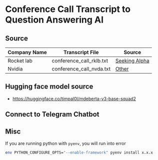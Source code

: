 # Conference Call Transcript to Question Answering AI

## Source

| Company Name | Transcript File          | Source                                                                                                             |
|--------------|--------------------------|--------------------------------------------------------------------------------------------------------------------|
| Rocket lab   | conference_call_rklb.txt | [Seeking Alpha](https://seekingalpha.com/article/4674068-rocket-lab-usa-inc-rklb-q4-2023-earnings-call-transcript) |
| Nvidia       | conference_call_nvda.txt | [Other](https://www.rev.com/blog/transcripts/nvidia-q4-2023-earnings-conference-call-transcript)                   |

## Hugging face model source

* https://huggingface.co/timpal0l/mdeberta-v3-base-squad2

## Connect to Telegram Chatbot

## Misc

If you are running python with `pyenv`, you will run into error

```bash
env PYTHON_CONFIGURE_OPTS="--enable-framework" pyenv install x.x.x
```

